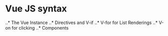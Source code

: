 # Vue JS syntax

..* The Vue Instance
..* Directives and V-if
..* V-for for List Renderings
..* V-on for clicking
..* Components
